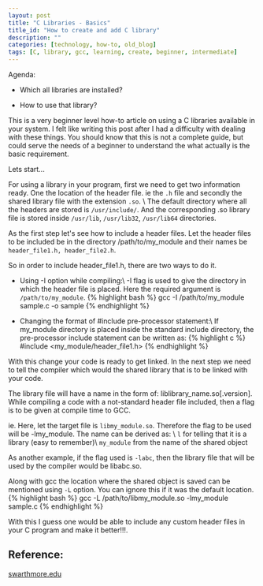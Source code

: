 ```yaml
---
layout: post
title: "C Libraries - Basics"
title_id: "How to create and add C library"
description: ""
categories: [technology, how-to, old_blog]
tags: [C, library, gcc, learning, create, beginner, intermediate]
---
```


Agenda:

- Which all libraries are installed?

- How to use that library?

This is a very beginner level how-to article on using a C libraries available in
your system. I felt like writing this post after I had a difficulty with
dealing with these things. You should know that this is not a complete guide,
but could serve the needs of a beginner to understand the what actually is the
basic requirement.

Lets start...

For using a library in your program, first we need to get two information ready. One
the location of the header file. ie the `.h` file and secondly the shared library
file with the extension `.so`. \\
The default directory where all the headers are stored is `/usr/include/`. And
the corresponding .so library file is stored inside `/usr/lib`, `/usr/lib32`,
`/usr/lib64` directories.

As the first step let's see how to include a header files. Let the
header files to be included be in the directory /path/to/my_module and their names be
`header_file1.h, header_file2.h`.

So in order to include header_file1.h, there are two ways to do it.

* Using -I option while compiling:\\
-I flag is used to give the directory in which the header file is placed. Here
the required argument is `/path/to/my_module`.
{% highlight bash %}
gcc -I /path/to/my_module sample.c -o sample
{% endhighlight %}

* Changing the format of #include pre-processor statement:\\
If my_module directory is placed inside the standard include directory, the
pre-processor include statement can be written as:
{% highlight c %}
#include <my_module/header_file1.h>
{% endhighlight %}

With this change your code is ready to get linked. In the next step we need
to tell the compiler which would the shared library that is to be linked with your code.

The library file will have a name in the form of: liblibrary_name.so[.version].
While compiling a code with a not-standard header file included, then a flag is
to be given at compile time to GCC.

ie. Here, let the target file is `libmy_module.so`. Therefore the flag to be used will
be -lmy_module. The name can be derived as: \\
`l` for telling that it is a library (easy to remember)\\
`my_module` from the name of the shared object

As another example, if the flag used is `-labc`, then the library file that will
be used by the compiler would be libabc.so.

Along with gcc the location where the shared object is saved can be mentioned
using `-L` option. You can ignore this if it was the default location.
{% highlight bash %}
gcc -L /path/to/libmy_module.so -lmy_module sample.c
{% endhighlight %}

With this I guess one would be able to include any custom header files in your C
program and make it better!!!.

Reference:
----------

[swarthmore.edu](http://www.cs.swarthmore.edu/~newhall/unixhelp/howto_C_libraries.html)
